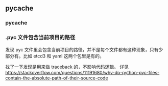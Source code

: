 ## pycache

### __pycache__

### .pyc 文件包含当前项目的路径

发现 pyc 文件里会包含当前项目的路径，并不是每个文件都有这种现象，只有少部分有。比如 etcd3 和 yaml 这两个包里是有的。

找了一下发现是用来做 traceback 的，不影响代码逻辑。
详见 https://stackoverflow.com/questions/11191680/why-do-python-pyc-files-contain-the-absolute-path-of-their-source-code
